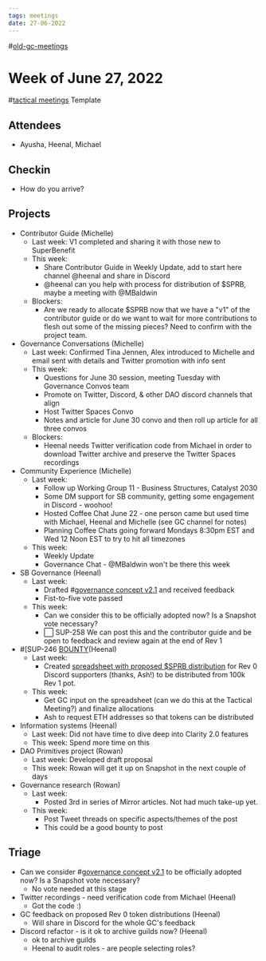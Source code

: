 ```yaml
---
tags: meetings
date: 27-06-2022
---
```

#[old-gc-meetings](/notes/general-circle/old-gc-meetings/old-gc-meetings.md) 
# Week of June 27, 2022
#[tactical meetings](/notes/archive/clarity/Tags/tactical%20meetings.md) Template
## Attendees
- Ayusha, Heenal, Michael

## Checkin
- How do you arrive?

## Projects
- Contributor Guide (Michelle)
	- Last week: V1 completed and sharing it with those new to SuperBenefit
	- This week:
		- Share Contributor Guide in Weekly Update, add to start here channel @heenal and share in Discord
		- @heenal can you help with process for distribution of $SPRB, maybe a meeting with @MBaldwin 
	- Blockers: 
		- Are we ready to allocate $SPRB now that we have a "v1" of the contributor guide or do we want to wait for more contributions to flesh out some of the missing pieces? Need to confirm with the project team.
- Governance Conversations (Michelle)
	- Last week: Confirmed Tina Jennen, Alex introduced to Michelle and email sent with details and Twitter promotion with info sent
	- This week: 
		- Questions for June 30 session, meeting Tuesday with Governance Convos team
		- Promote on Twitter, Discord, & other DAO discord channels that align
		- Host Twitter Spaces Convo
		- Notes and article for June 30 convo  and then roll up article for all three convos
	- Blockers: 
		- Heenal needs Twitter verification code from Michael in order to download Twitter archive and preserve the Twitter Spaces recordings
- Community Experience (Michelle)
	- Last week:
		- Follow up Working Group 11 - Business Structures, Catalyst 2030
		- Some DM support for SB community, getting some engagement in Discord - woohoo!
		- Hosted Coffee Chat June 22 - one person came but used time with Michael, Heenal and Michelle (see GC channel for notes)
		- Planning Coffee Chats going forward Mondays 8:30pm EST and Wed 12 Noon EST to try to hit all timezones
	- This week:
		- Weekly Update
		- Governance Chat - @MBaldwin won't be there this week
- SB Governance (Heenal)
	- Last week:
		- Drafted #[governance concept v2.1](/notes/archive/clarity/Tags/governance%20concept%20v2.1.md) and received feedback
		- Fist-to-five vote passed
	- This week:
		- Can we consider this to be officially adopted now? Is a Snapshot vote necessary?
		- ⬜️ SUP-258 We can post this and the contributor guide and be open to feedback and review again at the end of Rev 1 
- #[SUP-246 [BOUNTY](SUP-246%20[BOUNTY)(Heenal)
	- Last week:
		- Created [spreadsheet with proposed $SPRB distribution](https://docs.google.com/spreadsheets/d/1woeSHgViAYAxzIqYUQIz9cdPBR4J8vro5EGfM4OY1yU/edit#gid=0) for Rev 0 Discord supporters (thanks, Ash!) to be distributed from 100k Rev 1 pot.
	- This week:
		- Get GC input on the spreadsheet (can we do this at the Tactical Meeting?) and finalize allocations
		- Ash to request ETH addresses so that tokens can be distributed
- Information systems (Heenal)
	- Last week: Did not have time to dive deep into Clarity 2.0 features
	- This week: Spend more time on this 
- DAO Primitives project (Rowan)
	- Last week: Developed draft proposal
	- This week: Rowan will get it up on Snapshot in the next couple of days
- Governance research (Rowan)
	- Last week:
		- Posted 3rd in series of Mirror articles. Not had much take-up yet.
	- This week:
		- Post Tweet threads on specific aspects/themes of the post
		- This could be a good bounty to post

## Triage
- Can we consider #[governance concept v2.1](/notes/archive/clarity/Tags/governance%20concept%20v2.1.md) to be officially adopted now? Is a Snapshot vote necessary?
	- No vote needed at this stage
- Twitter recordings - need verification code from Michael (Heenal)
	- Got the code :)
- GC feedback on proposed Rev 0 token distributions (Heenal)
	- Will share in Discord for the whole GC's feedback
- Discord refactor - is it ok to archive guilds now? (Heenal)
	- ok to archive guilds
	- Heenal to audit roles - are people selecting roles?
